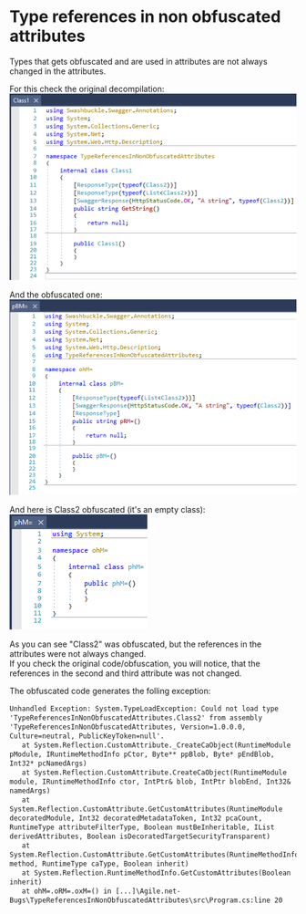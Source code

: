 # Type references in non obfuscated attributes

Types that gets obfuscated and are used in attributes are not always changed in the attributes.

For this check the original decompilation:  
![](docs/Original.png)

And the obfuscated one:  
![](docs/Obfuscated.png)

And here is Class2 obfuscated (it's an empty class):  
![](docs/Obfuscated_Class2.png)

As you can see "Class2" was obfuscated, but the references in the attributes were not always changed.  
If you check the original code/obfuscation, you will notice, that the references in the second and third attribute was not changed.

The obfuscated code generates the folling exception:
```
Unhandled Exception: System.TypeLoadException: Could not load type 'TypeReferencesInNonObfuscatedAttributes.Class2' from assembly 'TypeReferencesInNonObfuscatedAttributes, Version=1.0.0.0, Culture=neutral, PublicKeyToken=null'.
   at System.Reflection.CustomAttribute._CreateCaObject(RuntimeModule pModule, IRuntimeMethodInfo pCtor, Byte** ppBlob, Byte* pEndBlob, Int32* pcNamedArgs)
   at System.Reflection.CustomAttribute.CreateCaObject(RuntimeModule module, IRuntimeMethodInfo ctor, IntPtr& blob, IntPtr blobEnd, Int32& namedArgs)
   at System.Reflection.CustomAttribute.GetCustomAttributes(RuntimeModule decoratedModule, Int32 decoratedMetadataToken, Int32 pcaCount, RuntimeType attributeFilterType, Boolean mustBeInheritable, IList derivedAttributes, Boolean isDecoratedTargetSecurityTransparent)
   at System.Reflection.CustomAttribute.GetCustomAttributes(RuntimeMethodInfo method, RuntimeType caType, Boolean inherit)
   at System.Reflection.RuntimeMethodInfo.GetCustomAttributes(Boolean inherit)
   at ohM=.oRM=.oxM=() in [...]\Agile.net-Bugs\TypeReferencesInNonObfuscatedAttributes\src\Program.cs:line 20
```